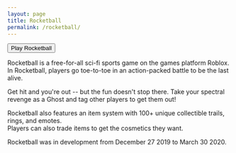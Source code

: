 ```yaml
---
layout: page
title: Rocketball
permalink: /rocketball/
---
```

<button type="button" onclick="window.location.href = 'https://www.roblox.com/games/4565818147/Rocketball';" class="btn btn-primary">Play Rocketball</button>  

Rocketball is a free-for-all sci-fi sports game on the games platform Roblox.  
In Rocketball, players go toe-to-toe in an action-packed battle to be the last alive.  

Get hit and you're out -- but the fun doesn't stop there.
Take your spectral revenge as a Ghost and tag other players to get them out!  

Rocketball also features an item system with 100+ unique collectible trails, rings, and emotes.  
Players can also trade items to get the cosmetics they want.  

Rocketball was in development from December 27 2019 to March 30 2020.  
